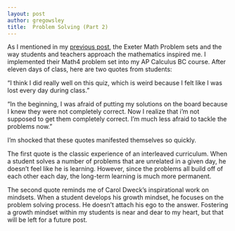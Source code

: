 ```yaml
---
layout: post
author: gregowsley
title:  Problem Solving (Part 2)
---
```

	
As I mentioned in my [previous post](/2015/08/15/Problem-Solving.md), the Exeter Math Problem sets and the way students and teachers approach the mathematics inspired me. I implemented their Math4 problem set into my AP Calculus BC course.  After eleven days of class, here are two quotes from students:


“I think I did really well on this quiz, which is weird because I felt like I was lost every day during class.”

“In the beginning, I was afraid of putting my solutions on the board because I knew they were not completely correct. Now I realize that i’m not supposed to get them completely correct. I’m much less afraid to tackle the problems now.”

I’m shocked that these quotes manifested themselves so quickly. 

The first quote is the classic experience of an interleaved curriculum. When a student solves a number of problems that are unrelated in a given day, he doesn’t feel like he is learning. However, since the problems all build off of each other each day, the long-term learning is much more permanent. 

The second quote reminds me of Carol Dweck’s inspirational work on mindsets. When a student develops his growth mindset, he focuses on the problem solving process. He doesn’t attach his ego to the answer. Fostering a growth mindset within my students is near and dear to my heart, but that will be left for a future post.
